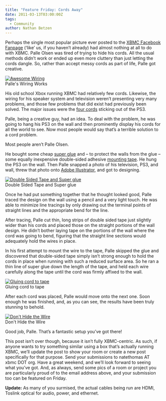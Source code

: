 ```yaml
---
title: "Feature Friday: Cords Away"
date: 2011-03-13T03:00:00Z
tags:
  - Community
author: Nathan Betzen
---
```


Perhaps the single most popular picture ever posted to the [XBMC Facebook Fanpage](https://www.facebook.com/XBMC "XBMC Facebook Fanpage") (‘like’ us, if you haven’t already) had almost nothing at all to do with XBMC. Palle Olsen was tired of trying to hide his cords. All the usual methods didn’t work or ended up even more cluttery than just letting the cords dangle. So, rather than accept messy cords as part of life, Palle got creative.

[![Awesome Wiring](/images/blog/4-300x199.webp "Awesome Wiring")](/images/blog/4.webp)  
 Palle's Wiring Works

His old school Xbox running XBMC had relatively few cords. Likewise, the wiring for his speaker system and television weren’t presenting very many problems, and those few problems that did exist had previously been solved. The major issues were the [four cords](https://www.amazon.com/gp/product/B000MIXFWA/ref=as_li_ss_tl?ie=UTF8&amp;tag=thfefi02-20&amp;linkCode=as2&amp;camp=217145&amp;creative=399349&amp;creativeASIN=B000MIXFWA "PS3 Cords") sticking out of the PS3.

Palle, being a creative guy, had an idea. To deal with the problem, he was going to hang his PS3 on the wall and then prominently display his cords for all the world to see. Now most people would say that’s a terrible solution to a cord problem.

Most people aren’t Palle Olsen.

He bought some cheap [super glue](https://www.amazon.com/gp/product/B003BSF7ZG/ref=as_li_ss_tl?ie=UTF8&amp;tag=thfefi02-20&amp;linkCode=as2&amp;camp=217145&amp;creative=399349&amp;creativeASIN=B003BSF7ZG "Super Glue") and – to protect the walls from the glue – some equally inexpensive double-sided adhesive [mounting tape](https://www.amazon.com/gp/product/B00004Z498/ref=as_li_ss_tl?ie=UTF8&amp;tag=thfefi02-20&amp;linkCode=as2&amp;camp=217145&amp;creative=399349&amp;creativeASIN=B00004Z498 "mounting tape"). He hung the PS3 on the wall. Then Palle snapped a photo of his television, PS3, and wall, threw that photo onto [Adobe Illustrator](https://www.amazon.com/gp/product/B003B32AQK/ref=as_li_ss_tl?ie=UTF8&amp;tag=thfefi02-20&amp;linkCode=as2&amp;camp=217145&amp;creative=399349&amp;creativeASIN=B003B32AQK "Adobe Illustrator"), and got to designing.

[![Double Sided Tape and Super glue](/images/blog/1-300x266.webp "Double Sided Tape and Super glue")](/images/blog/1.webp)  
 Double Sided Tape and Super glue

Once he had put something together that he thought looked good, Palle traced the design on the wall using a pencil and a very light touch. He was able to minimize line tracings by only drawing out the terminal points of straight lines and the appropriate bend for the line.

After tracing, Palle cut thin, long strips of double sided tape just slightly wider than his cords and placed those on the straight portions of the wall design. He didn’t bother laying tape on the portions of the wall where the cord was going to bend, figuring that the straight line sections would adequately hold the wires in place.

In his first attempt to mount the wire to the tape, Palle skipped the glue and discovered that double-sided tape simply isn’t strong enough to hold the cords in place when running with such a reduced surface area. So he ran a thin line of super glue down the length of the tape, and held each wire carefully along the tape until the cord was firmly affixed to the wall.

[![Gluing cord to tape](/images/blog/2-199x300.webp "Gluing cord to tape")](/images/blog/2.webp)  
 Gluing cord to tape

After each cord was placed, Palle would move onto the next one. Soon enough he was finished, and, as you can see, the results have been truly stunning to behold.

[![Don't Hide the Wire](/images/blog/5-191x300.webp "Don't Hide the Wire")](/images/blog/5.webp)  
 Don't Hide the Wire

Good job, Palle. That’s a fantastic setup you’ve got there!

This post isn’t over though, because it isn’t fully XBMC-centric. As such, if anyone wants to try something similar using a box that’s actually running XBMC, we’ll update the post to show your room or create a new post specifically for that purpose. Send your submissions to natethomas AT xbmc DOT org. Have a great weekend, and we’ll look forward to seeing what you’ve got. And, as always, send some pics of a room or project you are particularly proud of to the email address above, and your submission too can be featured on Friday.

**Update:** As many of you surmised, the actual cables being run are HDMI, Toslink optical for audio, power, and ethernet.
